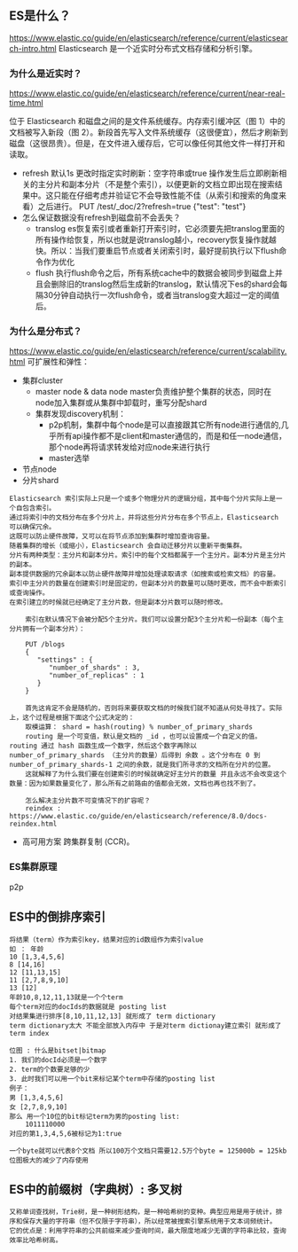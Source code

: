 ## ES是什么？
https://www.elastic.co/guide/en/elasticsearch/reference/current/elasticsearch-intro.html
Elasticsearch 是一个近实时分布式文档存储和分析引擎。

### 为什么是近实时？
https://www.elastic.co/guide/en/elasticsearch/reference/current/near-real-time.html

位于 Elasticsearch 和磁盘之间的是文件系统缓存。内存索引缓冲区（图 1）中的文档被写入新段（图 2）。新段首先写入文件系统缓存（这很便宜），然后才刷新到磁盘（这很昂贵）。但是，在文件进入缓存后，它可以像任何其他文件一样打开和读取。
* refresh 默认1s
  更改时指定实时刷新：空字符串或true
    操作发生后立即刷新相关的主分片和副本分片（不是整个索引），以便更新的文档立即出现在搜索结果中。这只能在仔细考虑并验证它不会导致性能不佳（从索引和搜索的角度来看）之后进行。
  PUT /test/_doc/2?refresh=true
  {"test": "test"}
* 怎么保证数据没有refresh到磁盘前不会丢失？
  * translog
    es恢复索引或者重新打开索引时，它必须要先把translog里面的所有操作给恢复，所以也就是说translog越小，recovery恢复操作就越快。所以：当我们要重启节点或者关闭索引时，最好提前执行以下flush命令作为优化
  * flush
    执行flush命令之后，所有系统cache中的数据会被同步到磁盘上并且会删除旧的translog然后生成新的translog，默认情况下es的shard会每隔30分钟自动执行一次flush命令，或者当translog变大超过一定的阈值后。
### 为什么是分布式？
https://www.elastic.co/guide/en/elasticsearch/reference/current/scalability.html
可扩展性和弹性：
* 集群cluster
  * master node & data node
    master负责维护整个集群的状态，同时在node加入集群或从集群中卸载时，重写分配shard
  * 集群发现discovery机制：
    * p2p机制，集群中每个node是可以直接跟其它所有node进行通信的,几乎所有api操作都不是client和master通信的，而是和任一node通信，那个node再将请求转发给对应node来进行执行
    * master选举
* 节点node
* 分片shard
```
Elasticsearch 索引实际上只是一个或多个物理分片的逻辑分组，其中每个分片实际上是一个自包含索引。
通过将索引中的文档分布在多个分片上，并将这些分片分布在多个节点上，Elasticsearch 可以确保冗余。
这既可以防止硬件故障，又可以在将节点添加到集群时增加查询容量。
随着集群的增长（或缩小），Elasticsearch 会自动迁移分片以重新平衡集群。
分片有两种类型：主分片和副本分片。索引中的每个文档都属于一个主分片。副本分片是主分片的副本。
副本提供数据的冗余副本以防止硬件故障并增加处理读取请求（如搜索或检索文档）的容量。
索引中主分片的数量在创建索引时是固定的，但副本分片的数量可以随时更改，而不会中断索引或查询操作。
在索引建立的时候就已经确定了主分片数，但是副本分片数可以随时修改。

    索引在默认情况下会被分配5个主分片。我们可以设置分配3个主分片和一份副本（每个主分片拥有一个副本分片）：
    
    PUT /blogs
    {
       "settings" : {
          "number_of_shards" : 3,
          "number_of_replicas" : 1
       }
    }
    
    首先这肯定不会是随机的，否则将来要获取文档的时候我们就不知道从何处寻找了。实际上，这个过程是根据下面这个公式决定的：
    取模运算： shard = hash(routing) % number_of_primary_shards
    routing 是一个可变值，默认是文档的 _id ，也可以设置成一个自定义的值。 routing 通过 hash 函数生成一个数字，然后这个数字再除以 number_of_primary_shards （主分片的数量）后得到 余数 。这个分布在 0 到 number_of_primary_shards-1 之间的余数，就是我们所寻求的文档所在分片的位置。
    这就解释了为什么我们要在创建索引的时候就确定好主分片的数量 并且永远不会改变这个数量：因为如果数量变化了，那么所有之前路由的值都会无效，文档也再也找不到了。
    
    怎么解决主分片数不可变情况下的扩容呢？
    reindex : https://www.elastic.co/guide/en/elasticsearch/reference/8.0/docs-reindex.html
```
* 高可用方案
  跨集群复制 (CCR)。
### ES集群原理
p2p

## ES中的倒排序索引
```
将结果（term）作为索引key，结果对应的id数组作为索引value
如 ： 年龄 
10 [1,3,4,5,6]
8 [14,16]
12 [11,13,15]
11 [2,7,8,9,10]
13 [12]
年龄10,8,12,11,13就是一个个term
每个term对应的docIds的数据就是 posting list
对结果集进行排序[8,10,11,12,13] 就形成了 term dictionary
term dictionary太大 不能全部放入内存中 于是对term dictionay建立索引 就形成了 term index

位图 : 什么是bitset|bitmap
1. 我们的docId必须是一个数字
2. term的个数要足够的少
3. 此时我们可以用一个bit来标记某个term中存储的posting list
例子：
男 [1,3,4,5,6]
女 [2,7,8,9,10]
那么 用一个10位的bit标记term为男的posting list:
    1011110000
对应的第1,3,4,5,6被标记为1:true

一个byte就可以代表8个文档 所以100万个文档只需要12.5万个byte = 125000b = 125kb
位图极大的减少了内存使用

```

## ES中的前缀树（字典树）: 多叉树
```
又称单词查找树，Trie树，是一种树形结构，是一种哈希树的变种。典型应用是用于统计，排序和保存大量的字符串（但不仅限于字符串），所以经常被搜索引擎系统用于文本词频统计。
它的优点是：利用字符串的公共前缀来减少查询时间，最大限度地减少无谓的字符串比较，查询效率比哈希树高。
```
